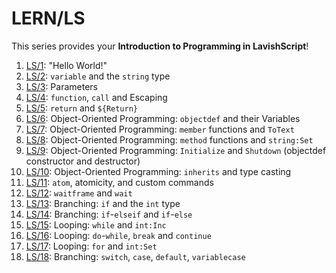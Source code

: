 # LERN/LS

This series provides your **Introduction to Programming in LavishScript**!

1. [LS/1](1.md): "Hello World!"
2. [LS/2](2.md): ```variable``` and the ```string``` type
3. [LS/3](3.md): Parameters
4. [LS/4](4.md): ```function```, ```call``` and Escaping
5. [LS/5](5.md): ```return``` and ```${Return}```
6. [LS/6](6.md): Object-Oriented Programming: ```objectdef``` and their Variables
7. [LS/7](7.md): Object-Oriented Programming: ```member``` functions and ```ToText```
8. [LS/8](8.md): Object-Oriented Programming: ```method``` functions and ```string:Set```
9. [LS/9](9.md): Object-Oriented Programming: ```Initialize``` and ```Shutdown``` (objectdef constructor and destructor)
10. [LS/10](10.md): Object-Oriented Programming: ```inherits``` and type casting
11. [LS/11](11.md): ```atom```, atomicity, and custom commands
12. [LS/12](12.md): ```waitframe``` and ```wait```
13. [LS/13](13.md): Branching: ```if``` and the ```int``` type
14. [LS/14](14.md): Branching: ```if```-```elseif``` and ```if```-```else```
15. [LS/15](15.md): Looping: ```while``` and ```int:Inc```
16. [LS/16](16.md): Looping: ```do```-```while```, ```break``` and ```continue```
17. [LS/17](17.md): Looping: ```for``` and ```int:Set```
18. [LS/18](18.md): Branching: ```switch```, ```case```, ```default```, ```variablecase```

